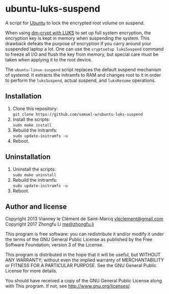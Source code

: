 ubuntu-luks-suspend
====================

A script for [Ubuntu][] to lock the encrypted root volume on suspend.

When using [dm-crypt with LUKS][] to set up full system encryption, the
encryption key is kept in memory when suspending the system. This drawback
defeats the purpose of encryption if you carry around your suspended laptop
a lot. One can use the `cryptsetup luksSuspend` command to freeze all I/O and
flush the key from memory, but special care must be taken when applying it to
the root device.

The `ubuntu-linux-suspend` script replaces the default suspend mechanism of
systemd. It extracts the initramfs to RAM and changes root to it in order to
perform the `luksSuspend`, actual suspend, and `luksResume` operations.

[Ubuntu]: https://www.ubuntu.com/
[dm-crypt with LUKS]: https://wiki.archlinux.org/index.php/Dm-crypt_with_LUKS


Installation
-------------

1. Clone this repository:  
   `git clone https://github.com/samuel-w/ubuntu-luks-suspend`
2. Install the scripts:  
   `sudo make install`
3. Rebuild the initramfs:  
   `sudo update-initramfs -u`
4. Reboot.

Uninstallation
---------------
1. Uninstall the scripts:  
   `sudo make uninstall`
2. Rebuild the initramfs:  
   `sudo update-initramfs -u`
3. Reboot.

Author and license
-------------------

Copyright 2013 Vianney le Clément de Saint-Marcq <vleclement@gmail.com>  
Copyright 2017 Zhongfu Li <me@zhongfu.li>

This program is free software: you can redistribute it and/or modify
it under the terms of the GNU General Public License as published by
the Free Software Foundation; version 3 of the License.

This program is distributed in the hope that it will be useful,
but WITHOUT ANY WARRANTY; without even the implied warranty of
MERCHANTABILITY or FITNESS FOR A PARTICULAR PURPOSE.  See the
GNU General Public License for more details.

You should have received a copy of the GNU General Public License
along with This program.  If not, see <http://www.gnu.org/licenses/>.
